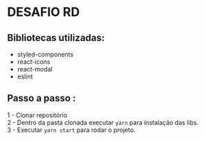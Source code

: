 # DESAFIO RD

## Bibliotecas utilizadas:
- styled-components<br>
- react-icons <br>
- react-modal <br>
- eslint <br>


## Passo a passo :
1 - Clonar repositório <br>
2 - Dentro da pasta clonada executar ```yarn``` para instalação das libs.<br>
3 - Executar ```yarn start``` para rodar o projeto. <br>
